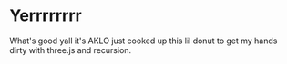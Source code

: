 # Yerrrrrrrr
What's good yall it's AKLO just cooked up this lil donut to get my hands dirty with three.js and recursion. 

